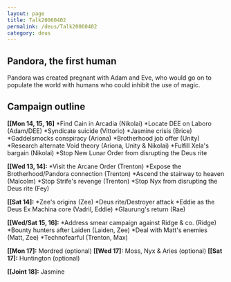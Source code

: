 ```yaml
---
layout: page
title: Talk20060402
permalink: /deus/Talk20060402
category: deus
---
```

## Pandora, the first human

Pandora was created pregnant with Adam and Eve, who would go on to populate the world with humans who could inhibit the use of magic.


## Campaign outline

__[[Mon 14, 15, 16]__
*Find Cain in Arcadia (Nikolai)
*Locate DEE on Laboro (Adam/DEE)
*Syndicate suicide (Vittorio)
*Jasmine crisis (Brice)
*Gaddelsmocks conspiracy (Ariona)
*Brotherhood job offer (Unity)
*Research alternate Void theory (Ariona, Unity &amp; Nikolai)
*Fulfill Xela's bargain (Nikolai)
*Stop New Lunar Order from disrupting the Deus rite

__[[Wed 13, 14]:__
*Visit the Arcane Order (Trenton)
*Expose the Brotherhood/Pandora connection (Trenton)
*Ascend the stairway to heaven (Malcolm)
*Stop Strife's revenge (Trenton)
*Stop Nyx from disrupting the Deus rite (Fey)

__[[Sat 14]:__
*Zee's origins (Zee)
*Deus rite/Destroyer attack
*Eddie as the Deus Ex Machina core (Vadril, Eddie)
*Glaurung's return (Rae)

__[[Wed/Sat 15, 16]:__
*Address smear campaign against Ridge &amp; co. (Ridge)
*Bounty hunters after Laiden (Laiden, Zee)
*Deal with Matt's enemies (Matt, Zee)
*Technofearful (Trenton, Max)

__[[Mon 17]:__ Mordred (optional)
__[[Wed 17]:__ Moss, Nyx &amp; Aries (optional)
__[[Sat 17]:__ Huntington (optional)

__[[Joint 18]:__ Jasmine

